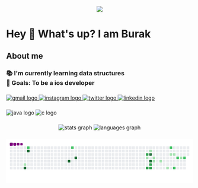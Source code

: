 <div align="center">
  <img height="200" src="https://media.giphy.com/media/CzbiCJTYOzHTW/giphy.gif"  />
</div>

###

<h1 align="left">Hey 👋 What's up? I am Burak</h1>

###

<h2 align="left">About me</h2>

###

<h3 align="left">📚 I'm currently learning data structures<br>🎯 Goals: To be a ios developer</h3>

###

<div align="left">
  <a href="buurak.gull@gmail.com" target="_blank">
    <img src="https://raw.githubusercontent.com/maurodesouza/profile-readme-generator/master/src/assets/icons/social/gmail/default.svg" width="60" height="40" alt="gmail logo"  />
  </a>
  <a href="https://www.instagram.com/burakqull/" target="_blank">
    <img src="https://raw.githubusercontent.com/maurodesouza/profile-readme-generator/master/src/assets/icons/social/instagram/default.svg" width="60" height="40" alt="instagram logo"  />
  </a>
  <a href="https://twitter.com/burak_qull" target="_blank">
    <img src="https://raw.githubusercontent.com/maurodesouza/profile-readme-generator/master/src/assets/icons/social/twitter/default.svg" width="60" height="40" alt="twitter logo"  />
  </a>
  <a href="https://www.linkedin.com/in/burak-g%C3%BCl-47a0371b5/" target="_blank">
    <img src="https://raw.githubusercontent.com/maurodesouza/profile-readme-generator/master/src/assets/icons/social/linkedin/default.svg" width="60" height="40" alt="linkedin logo"  />
  </a>
</div>

###

<div align="left">
  <img src="https://cdn.jsdelivr.net/gh/devicons/devicon/icons/java/java-original.svg" height="40" width="60" alt="java logo"  />
  <img src="https://cdn.jsdelivr.net/gh/devicons/devicon/icons/c/c-original.svg" height="40" width="60" alt="c logo"  />
</div>

###

<div align="center">
  <img src="https://github-readme-stats.vercel.app/api?hide_title=true&hide_rank=false&show_icons=true&include_all_commits=true&count_private=true&disable_animations=false&theme=github_dark&locale=en&hide_border=true&username=burakqull" height="150" alt="stats graph"  />
  <img src="https://github-readme-stats.vercel.app/api/top-langs?locale=en&hide_title=false&layout=compact&card_width=320&langs_count=5&theme=github_dark&hide_border=true&username=burakqull" height="150" alt="languages graph"  />
</div>

###



###

![snake gif](https://github.com/burakqull/burakqull/blob/output/github-contribution-grid-snake.gif)
